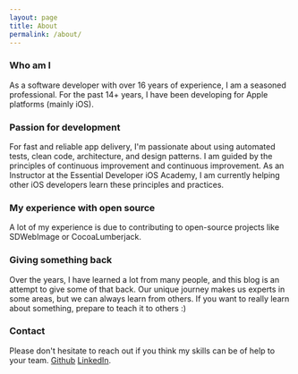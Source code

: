 ```yaml
---
layout: page
title: About
permalink: /about/
---
```


### Who am I

As a software developer with over 16 years of experience, I am a seasoned professional.
For the past 14+ years, I have been developing for Apple platforms (mainly iOS).

### Passion for development

For fast and reliable app delivery, I'm passionate about using automated tests, clean code, architecture, and design patterns. I am guided by the principles of continuous improvement and continuous improvement.
As an Instructor at the Essential Developer iOS Academy, I am currently helping other iOS developers learn these principles and practices.

### My experience with open source

A lot of my experience is due to contributing to open-source projects like SDWebImage or CocoaLumberjack.

### Giving something back

Over the years, I have learned a lot from many people, and this blog is an attempt to give some of that back. 
Our unique journey makes us experts in some areas, but we can always learn from others.
If you want to really learn about something, prepare to teach it to others :)

### Contact

Please don't hesitate to reach out if you think my skills can be of help to your team.
[Github](https://github.com/bpoplauschi) [LinkedIn](http://www.linkedin.com/in/bpoplauschi).